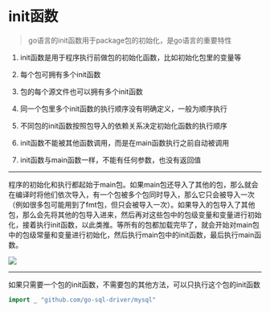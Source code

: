 # init函数

> go语言的init函数用于package包的初始化，是go语言的重要特性

1.  init函数是用于程序执行前做包的初始化函数，比如初始化包里的变量等

2.  每个包可拥有多个init函数

3.  包的每个源文件也可以拥有多个init函数

4.  同一个包里多个init函数的执行顺序没有明确定义，一般为顺序执行

5.  不同包的init函数按照包导入的依赖关系决定初始化函数的执行顺序

6.  init函数不能被其他函数调用，而是在main函数执行之前自动被调用

7.  init函数与main函数一样，不能有任何参数，也没有返回值

***

程序的初始化和执行都起始于main包。如果main包还导入了其他的包，那么就会在编译时将他们依次导入，有一个包被多个包同时导入，那么它只会被导入一次（例如很多包可能用到了fmt包，但只会被导入一次）。如果导入的包导入了其他包，那么会先将其他的包导入进来，然后再对这些包中的包级变量和变量进行初始化，接着执行init函数，以此类推。等所有的包都加载完毕了，就会开始对main包中的包级常量和变量进行初始化，然后执行main包中的init函数，最后执行main函数。

![](https://image-1258252302.cos.ap-beijing.myqcloud.com/watermark,type_ZmFuZ3poZW5naGVpdGk,shadow_10,text_aHR0cHM6Ly9ibG9nLmNzZG4ubmV0L0NoYXJsaWV3b2xm,size_16,color_FFFFFF,t_70.png)

***

如果只需要一个包的init函数，不需要包的其他方法，可以只执行这个包的init函数

```go
import _ "github.com/go-sql-driver/mysql"
```
